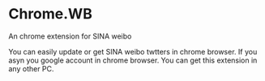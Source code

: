 Chrome.WB
=========

An chrome extension for SINA weibo

You can easily update or get SINA weibo twtters in chrome browser. If you asyn you google account in chrome browser. You can get this extension in any other PC.
